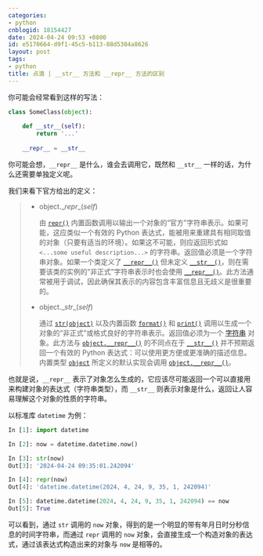 ```yaml
---
categories:
- python
cnblogid: 18154427
date: 2024-04-24 09:53 +0800
id: e5170664-d9f1-45c5-b113-88d5304a8626
layout: post
tags:
- python
title: 点滴 | __str__ 方法和 __repr__ 方法的区别
---
```


你可能会经常看到这样的写法：

```python
class SomeClass(object):
    
    def __str__(self):
        return '...'
    
    __repr__ = __str__
```

你可能会想，`__repr__` 是什么，谁会去调用它，既然和 `__str__` 一样的话，为什么还需要单独定义呢。

我们来看下官方给出的定义：

> - object.\__repr__(*self*)
>
>   由 [`repr()`](https://docs.python.org/zh-cn/3/library/functions.html#repr) 内置函数调用以输出一个对象的“官方”字符串表示。如果可能，这应类似一个有效的 Python 表达式，能被用来重建具有相同取值的对象（只要有适当的环境）。如果这不可能，则应返回形式如 `<...some useful description...>` 的字符串。返回值必须是一个字符串对象。如果一个类定义了 [`__repr__()`](https://docs.python.org/zh-cn/3/reference/datamodel.html#object.__repr__) 但未定义 [`__str__()`](https://docs.python.org/zh-cn/3/reference/datamodel.html#object.__str__)，则在需要该类的实例的“非正式”字符串表示时也会使用 [`__repr__()`](https://docs.python.org/zh-cn/3/reference/datamodel.html#object.__repr__)。此方法通常被用于调试，因此确保其表示的内容包含丰富信息且无歧义是很重要的。
>
> - object.\__str__(*self*)
>
>   通过 [`str(object)`](https://docs.python.org/zh-cn/3/library/stdtypes.html#str) 以及内置函数 [`format()`](https://docs.python.org/zh-cn/3/library/functions.html#format) 和 [`print()`](https://docs.python.org/zh-cn/3/library/functions.html#print) 调用以生成一个对象的“非正式”或格式良好的字符串表示。返回值必须为一个 [字符串](https://docs.python.org/zh-cn/3/library/stdtypes.html#textseq) 对象。此方法与 [`object.__repr__()`](https://docs.python.org/zh-cn/3/reference/datamodel.html#object.__repr__) 的不同点在于 [`__str__()`](https://docs.python.org/zh-cn/3/reference/datamodel.html#object.__str__) 并不预期返回一个有效的 Python 表达式：可以使用更方便或更准确的描述信息。内置类型 [`object`](https://docs.python.org/zh-cn/3/library/functions.html#object) 所定义的默认实现会调用 [`object.__repr__()`](https://docs.python.org/zh-cn/3/reference/datamodel.html#object.__repr__)。

也就是说，`__repr__` 表示了对象怎么生成的，它应该尽可能返回一个可以直接用来构建对象的表达式（字符串类型），而 `__str__` 则表示对象是什么，返回让人容易理解这个对象的性质的字符串。

以标准库 `datetime` 为例：

```python
In [1]: import datetime

In [2]: now = datetime.datetime.now()

In [3]: str(now)
Out[3]: '2024-04-24 09:35:01.242094'

In [4]: repr(now)
Out[4]: 'datetime.datetime(2024, 4, 24, 9, 35, 1, 242094)'

In [5]: datetime.datetime(2024, 4, 24, 9, 35, 1, 242094) == now
Out[5]: True
```

可以看到，通过 `str` 调用的 `now` 对象，得到的是一个明显的带有年月日时分秒信息的时间字符串，而通过 `repr` 调用的 `now` 对象，会直接生成一个构造对象的表达式，通过该表达式构造出来的对象与 `now` 是相等的。